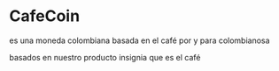 # CafeCoin
es una moneda colombiana basada en el café
por y para colombianosa

basados en nuestro producto insignia que es el café
